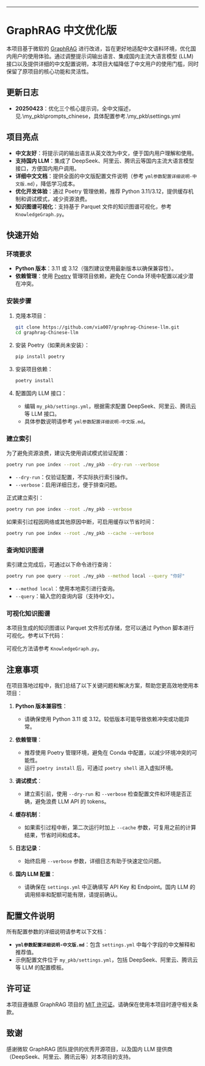 ---

# GraphRAG 中文优化版

本项目基于微软的 [GraphRAG](https://github.com/microsoft/graphrag) 进行改进，旨在更好地适配中文语料环境，优化国内用户的使用体验。通过调整提示词输出语言、集成国内主流大语言模型 (LLM) 接口以及提供详细的中文配置说明，本项目大幅降低了中文用户的使用门槛，同时保留了原项目的核心功能和灵活性。

## 更新日志
- **20250423**：优化三个核心提示词，全中文描述，见.\my_pkb\prompts_chinese，具体配置参考.\my_pkb\settings.yml

## 项目亮点

- **中文友好**：将提示词的输出语言从英文改为中文，便于国内用户理解和使用。
- **支持国内 LLM**：集成了 DeepSeek、阿里云、腾讯云等国内主流大语言模型接口，方便国内用户调用。
- **详细中文文档**：提供全面的中文版配置文件说明（参考 `yml参数配置详细说明-中文版.md`），降低学习成本。
- **优化开发体验**：通过 Poetry 管理依赖，推荐 Python 3.11/3.12，提供缓存机制和调试模式，减少资源浪费。
- **知识图谱可视化**：支持基于 Parquet 文件的知识图谱可视化，参考 `KnowledgeGraph.py`。

## 快速开始

### 环境要求

- **Python 版本**：3.11 或 3.12（强烈建议使用最新版本以确保兼容性）。
- **依赖管理**：使用 [Poetry](https://python-poetry.org/) 管理项目依赖，避免在 Conda 环境中配置以减少潜在冲突。

### 安装步骤

1. 克隆本项目：
   ```bash
   git clone https://github.com/via007/graphrag-Chinese-llm.git
   cd graphrag-Chinese-llm
   ```

2. 安装 Poetry（如果尚未安装）：
   ```bash
   pip install poetry
   ```

3. 安装项目依赖：
   ```bash
   poetry install
   ```

4. 配置国内 LLM 接口：
   - 编辑 `my_pkb/settings.yml`，根据需求配置 DeepSeek、阿里云、腾讯云等 LLM 接口。
   - 具体参数说明请参考 `yml参数配置详细说明-中文版.md`。

### 建立索引

为了避免资源浪费，建议先使用调试模式验证配置：

```bash
poetry run poe index --root ./my_pkb --dry-run --verbose
```

- `--dry-run`：仅验证配置，不实际执行索引操作。
- `--verbose`：启用详细日志，便于排查问题。

正式建立索引：

```bash
poetry run poe index --root ./my_pkb --verbose
```

如果索引过程因网络或其他原因中断，可启用缓存以节省时间：

```bash
poetry run poe index --root ./my_pkb --cache --verbose
```

### 查询知识图谱

索引建立完成后，可通过以下命令进行查询：

```bash
poetry run poe query --root ./my_pkb --method local --query "你好"
```

- `--method local`：使用本地索引进行查询。
- `--query`：输入您的查询内容（支持中文）。

### 可视化知识图谱

本项目生成的知识图谱以 Parquet 文件形式存储，您可以通过 Python 脚本进行可视化。参考以下代码：

可视化方法请参考 `KnowledgeGraph.py`。

## 注意事项

在项目落地过程中，我们总结了以下关键问题和解决方案，帮助您更高效地使用本项目：

1. **Python 版本兼容性**：
   - 请确保使用 Python 3.11 或 3.12。较低版本可能导致依赖冲突或功能异常。

2. **依赖管理**：
   - 推荐使用 Poetry 管理环境，避免在 Conda 中配置，以减少环境冲突的可能性。
   - 运行 `poetry install` 后，可通过 `poetry shell` 进入虚拟环境。

3. **调试模式**：
   - 建立索引前，使用 `--dry-run` 和 `--verbose` 检查配置文件和环境是否正确，避免浪费 LLM API 的 tokens。

4. **缓存机制**：
   - 如果索引过程中断，第二次运行时加上 `--cache` 参数，可复用之前的计算结果，节省时间和成本。

5. **日志记录**：
   - 始终启用 `--verbose` 参数，详细日志有助于快速定位问题。

6. **国内 LLM 配置**：
   - 请确保在 `settings.yml` 中正确填写 API Key 和 Endpoint。国内 LLM 的调用频率和配额可能有限，请提前确认。

## 配置文件说明

所有配置参数的详细说明请参考以下文档：
- **`yml参数配置详细说明-中文版.md`**：包含 `settings.yml` 中每个字段的中文解释和推荐值。
- 示例配置文件位于 `my_pkb/settings.yml`，包括 DeepSeek、阿里云、腾讯云等 LLM 的配置模板。

## 许可证

本项目遵循原 GraphRAG 项目的 [MIT 许可证](https://github.com/microsoft/graphrag/blob/main/LICENSE)。请确保在使用本项目时遵守相关条款。

## 致谢

感谢微软 GraphRAG 团队提供的优秀开源项目，以及国内 LLM 提供商（DeepSeek、阿里云、腾讯云等）对本项目的支持。

